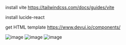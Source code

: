 install vite https://tailwindcss.com/docs/guides/vite 

install lucide-react

get HTML template https://www.devui.io/components/ 

![image](https://github.com/biswajitOO7/Amazon-frontend/assets/38171835/64c233a7-04c7-4975-8db2-b51f241d047a)
![image](https://github.com/biswajitOO7/Amazon-frontend/assets/38171835/78ddf072-3311-4e53-97d2-cae87ec9f30a)
![image](https://github.com/biswajitOO7/Amazon-frontend/assets/38171835/81e747fb-ed85-4d00-849e-58c0b80c3577)


